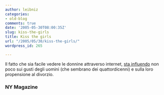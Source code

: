 ```yaml
---
author: leibniz
categories:
- old-blog
comments: true
date: '2005-05-30T08:00:35Z'
slug: kiss-the-girls
title: Kiss the girls
url: "/2005/05/30/kiss-the-girls/"
wordpress_id: 265

---
```

Il fatto che sia facile vedere le donnine attraverso internet, [sta influendo](http://www.newyorkmetro.com/nymetro/nightlife/sex/columns/mating/12044/index.html) non poco sui gusti degli uomini (che sembrano dei quattordicenni) e sulla loro propensione al divorzio.  



### NY Magazine
